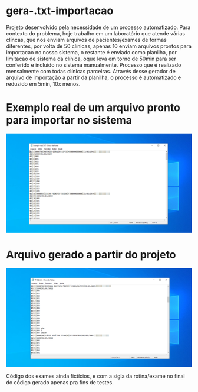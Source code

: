# gera-.txt-importacao

Projeto desenvolvido pela necessidade de um processo automatizado. Para contexto do problema, hoje trabalho em um laboratório que atende várias clíncas, que nos enviam arquivos de pacientes/exames de formas diferentes, por volta de 50 clínicas, apenas 10 enviam arquivos prontos para importacao no nosso sistema, o restante é enviado como planilha, por limitacao de sistema da clínica, oque leva em torno de 50min para ser conferido e incluído no sistema manualmente. Processo que é realizado mensalmente com todas clínicas parceiras.
Através desse gerador de arquivo de importação a partir da planilha, o processo é automatizado e reduzido em 5min, 10x menos.

# Exemplo real de um arquivo pronto para importar no sistema

![Screenshot](projeto_gmn/img/exemplo-real.png)

# Arquivo gerado a partir do projeto

![Screenshot](projeto_gmn/img/txt-gerado.png)

Código dos exames ainda fictícios, e com a sigla da rotina/exame no final do código gerado apenas pra fins de testes.
